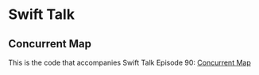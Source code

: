 # Swift Talk
## Concurrent Map

This is the code that accompanies Swift Talk Episode 90: [Concurrent Map](https://talk.objc.io/episodes/S01E90-concurrent-map)
